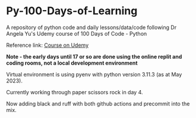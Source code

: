 # Py-100-Days-of-Learning

A repository of python code and daily lessons/data/code following Dr Angela Yu's Udemy course of 100 Days of Code - Python

Reference link: [Course on Udemy](https://www.udemy.com/course/100-days-of-code/)

**Note - the early days until 17 or so are done using the online replit and coding rooms, not a local development environment**

Virtual environment is using pyenv with python version 3.11.3 (as at May 2023).

Currently working through paper scissors rock in day 4.

Now adding black and ruff with both github actions and precommit into the mix.
